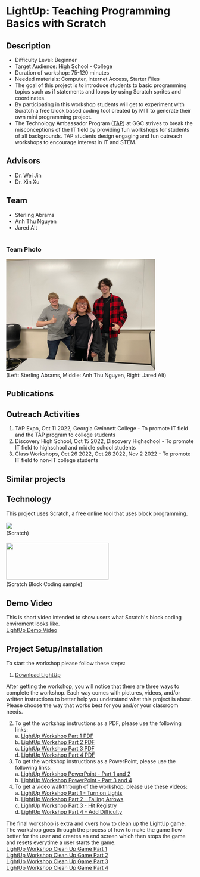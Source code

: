 # LightUp: Teaching Programming Basics with Scratch
## Description
-	Difficulty Level: Beginner
-	Target Audience: High School - College
-	Duration of workshop: 75-120 minutes
-	Needed materials: Computer, Internet Access, Starter Files
-	The goal of this project is to introduce students to basic programming topics such as if statements and loops by using Scratch sprites and coordinates.
-	By participating in this workshop students will get to experiment with Scratch a free block based coding tool created by MIT to generate their own mini programming project.
-	The Technology Ambassador Program ([TAP](https://www.ggc.edu/academics/school-of-science-and-technology/research-internships-service-learning/technology-ambassador-program)) at GGC strives to break the misconceptions of the IT field by providing fun workshops for students of all backgrounds. TAP students design engaging and fun outreach workshops to encourage interest in IT and STEM.

## Advisors
-	Dr. Wei Jin
-	Dr. Xin Xu
## Team
-	Sterling Abrams
-	Anh Thu Nguyen
-	Jared Alt <br><br>
### Team Photo
<img src= "Media/TAP-LightUp.png" width="400" height="300"> <br>
(Left: Sterling Abrams, Middle: Anh Thu Nguyen, Right: Jared Alt) <br>

## Publications

## Outreach Activities 
1.	TAP Expo, Oct 11 2022, Georgia Gwinnett College - To promote IT field and the TAP program to college students
2.	Discovery High School, Oct 15 2022, Discovery Highschool -  To promote IT field to highschool and middle school students
3. Class Workshops, Oct 26 2022, Oct 28 2022, Nov 2 2022 - To promote IT field to non-IT college students

## Similar projects

## Technology 
This project uses Scratch, a free online tool that uses block programming.<br><br>
<img src="https://github.com/TAP-GGC/LightUp-Teaching-Programming-Basics-with-Scratch/blob/main/Media/Scratch_02.png" width="200"><br>
(Scratch)<br><br>
<img src="https://ct4edu.org/wp-content/uploads/2020/04/Screen-Shot-2020-04-07-at-10.20.39-AM-1024x341.png" width="275" height="100"><br>
(Scratch Block Coding sample)

## Demo Video
This is short video intended to show users what Scratch's block coding enviroment looks like.<br>[LightUp Demo Video](https://youtu.be/svz6xLvvvII)

## Project Setup/Installation
To start the workshop please follow these steps:<br>
1. [Download LightUp](https://github.com/TAP-GGC/LightUp-Teaching-Programming-Basics-with-Scratch/blob/main/Documents/Download%20LightUp.pdf)<br>

After getting the workshop, you will notice that there are three ways to complete the workshop. Each way comes with pictures, videos, and/or written instructions to better help you understand what this project is about. Please choose the way that works best for you and/or your classroom needs.<br>

2. To get the workshop instructions as a PDF, please use the following links:<br>
   a. [LightUp Workshop Part 1 PDF](https://github.com/TAP-GGC/LightUp-Teaching-Programming-Basics-with-Scratch/blob/main/Documents/Workshop%20Instructions/LightUp%20Workshop%20Part%201.pdf) <br>
   b. [LightUp Workshop Part 2 PDF](https://github.com/TAP-GGC/LightUp-Teaching-Programming-Basics-with-Scratch/blob/main/Documents/Workshop%20Instructions/LightUp%20Workshop%20Part%202%20%E2%80%93%20Falling%20Arrows.pdf)<br>
   c. [LightUp Workshop Part 3 PDF](https://github.com/TAP-GGC/LightUp-Teaching-Programming-Basics-with-Scratch/blob/main/Documents/Workshop%20PDF%20Instructions/LightUp%20Workshop%20Part%203%20%E2%80%93%20Hit%20Registry.pdf)<br>
   d. [LightUp Workshop Part 4 PDF](https://github.com/TAP-GGC/LightUp-Teaching-Programming-Basics-with-Scratch/blob/main/Documents/Workshop%20PDF%20Instructions/LightUp%20Workshop%20Part%204%20%E2%80%93%20Add%20Difficulty.pdf)
3. To get the workshop instructions as a PowerPoint, please use the following links:<br>
   a. [LightUp Workshop PowerPoint - Part 1 and 2 ](https://github.com/TAP-GGC/LightUp-Teaching-Programming-Basics-with-Scratch/blob/main/Documents/Workshop%20Instructions/LightUp%20Workshop%20Part%201.pdf) <br>
   b. [LightUp Workshop PowerPoint - Part 3 and 4 ](https://github.com/TAP-GGC/LightUp-Teaching-Programming-Basics-with-Scratch/blob/main/Documents/Workshop%20Instructions/LightUp%20Workshop%20Part%202%20%E2%80%93%20Falling%20Arrows.pdf)
4. To get a video walkthrough of the workshop, please use these videos:<br>
   a. [LightUp Workshop Part 1 - Turn on Lights](https://youtu.be/YsP2XbsBGIw)<br>
   b. [LightUp Workshop Part 2 - Falling Arrows](https://youtu.be/8Rmc1j86FfU)<br>
   c. [LightUp Workshop Part 3 - Hit Registry](https://youtu.be/snOWcFpRPqM)<br>
   d. [LightUp Workshop Part 4 - Add Difficulty](https://youtu.be/wQRQuIe1nRA)

The final workshop is extra and cvers how to clean up the LightUp game. The workshop goes through the process of how to make the game flow better for the user and creates an end screen which then stops the game and resets everytime a user starts the game.<br>
[LightUp Workshop Clean Up Game Part 1](https://github.com/TAP-GGC/LightUp-Teaching-Programming-Basics-with-Scratch/blob/main/Documents/Workshop%20PDF%20Instructions/LightUp%20Workshop%20-%20Clean%20Up%20Game%20Part%201.pdf)<br>
[LightUp Workshop Clean Up Game Part 2](https://github.com/TAP-GGC/LightUp-Teaching-Programming-Basics-with-Scratch/blob/main/Documents/Workshop%20PDF%20Instructions/LightUp%20Workshop%20-%20Clean%20Up%20Game%20Part%202.pdf)<br>
[LightUp Workshop Clean Up Game Part 3](https://github.com/TAP-GGC/LightUp-Teaching-Programming-Basics-with-Scratch/blob/main/Documents/Workshop%20PDF%20Instructions/LightUp%20Workshop%20-%20Clean%20Up%20Game%20Part%203.pdf)<br>
[LightUp Workshop Clean Up Game Part 4](https://github.com/TAP-GGC/LightUp-Teaching-Programming-Basics-with-Scratch/blob/main/Documents/Workshop%20PDF%20Instructions/LightUp%20Workshop%20-%20Clean%20Up%20Game%20Part%204.pdf)
